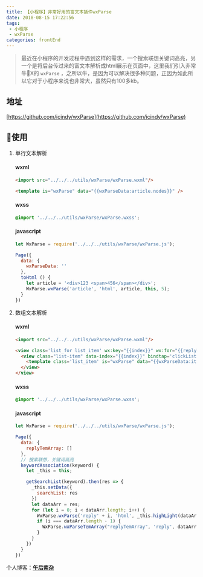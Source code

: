 ```yaml
---
title: 【小程序】非常好用的富文本插件wxParse
date: 2018-08-15 17:22:56   
tags:
 - 小程序
 - wxParse 
categories: frontEnd
---
```


> 最近在小程序的开发过程中遇到这样的需求，一个搜索联想关键词高亮，另一个是将后台传过来的富文本解析成html展示在页面中，这里我们引入非常牛X的 `wxParse` ，之所以牛，是因为可以解决很多种问题，正因为如此所以它对于小程序来说也非常大，虽然只有100多kb。

<!-- more -->

## 地址
[https://github.com/icindy/wxParse](https://github.com/icindy/wxParse)

## 使用
1. 单行文本解析
    #### wxml
    ```html
    <import src="../../../utils/wxParse/wxParse.wxml"/>

    <template is="wxParse" data="{{wxParseData:article.nodes}}" />
    ```

    #### wxss
    ```css
    @import '../../../utils/wxParse/wxParse.wxss';
    ```

    #### javascript
    ```javascript
    let WxParse = require('../../../utils/wxParse/wxParse.js');

    Page({
      data: {
        wxParseData: ''
      },
      toHtml () {
        let article = '<div>123 <span>456</span></div>';
        WxParse.wxParse('article', 'html', article, this, 5);
      }
    })
    ```

2. 数组文本解析
    #### wxml
    ```html
    <import src="../../../utils/wxParse/wxParse.wxml"/>

    <view class='list_for list_item' wx:key="{{index}}" wx:for="{{replyTemArray}}">
      <view class="list-item" data-index="{{index}}" bindtap='clickListItem'>
        <template class='list_item' is="wxParse" data="{{wxParseData:item}}" />
      </view>
    </view>
    ```

    #### wxss
    ```css
    @import '../../../utils/wxParse/wxParse.wxss';
    ```

    #### javascript
    ```javascript
    let WxParse = require('../../../utils/wxParse/wxParse.js');

    Page({
      data: {
        replyTemArray: []
      },
      // 搜索联想，关键词高亮
      keywordAssociation(keyword) {
        let _this = this;

        getSearchList(keyword).then(res => {
          _this.setData({
            searchList: res
          })
          let dataArr = res;
          for (let i = 0; i < dataArr.length; i++) {
            WxParse.wxParse('reply' + i, 'html', _this.highLight(dataArr[i].name, keyword), _this);
            if (i === dataArr.length - 1) {
              WxParse.wxParseTemArray("replyTemArray", 'reply', dataArr.length, _this)
            }
          }
        })
      }
    })
    ```

个人博客：[**午后南杂**](recoluan.gitlab.io) 